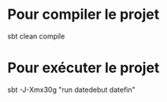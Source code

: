 # Pour compiler le projet
sbt clean compile

# Pour exécuter le projet
sbt -J-Xmx30g "run datedebut datefin"



